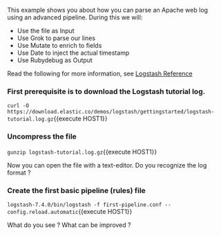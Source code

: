 This example shows you about how you can parse an Apache web log using an advanced pipeline. During this we will:

- Use the file as Input
- Use Grok to parse our lines
- Use Mutate to enrich to fields
- Use Date to inject the actual timestamp
- Use Rubydebug as Output

Read the following for more information, see [Logstash Reference](https://www.elastic.co/guide/en/logstash/current/advanced-pipeline.html)

### First prerequisite is to download the Logstash tutorial log.

`curl -O https://download.elastic.co/demos/logstash/gettingstarted/logstash-tutorial.log.gz`{{execute HOST1}}

### Uncompress the file

`gunzip logstash-tutorial.log.gz`{{execute HOST1}}

Now you can open the file with a text-editor. Do you recognize the log format ?

### Create the first basic pipeline (rules) file

`logstash-7.4.0/bin/logstash -f first-pipeline.conf --config.reload.automatic`{{execute HOST1}}

What do you see ? What can be improved ?
